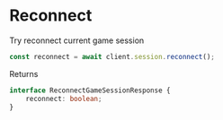 # Reconnect

Try reconnect current game session

```js
const reconnect = await client.session.reconnect();
```

Returns
```ts
interface ReconnectGameSessionResponse {
    reconnect: boolean;
}
```